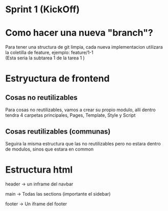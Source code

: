 # Sprint 1 (KickOff)

# Como hacer una nueva "branch"?

Para tener una structura de git limpia, cada nueva implementacion utilizara la coletilla de feature, ejemplo: feature/1-1  
(Esta seria la subtarea 1 de la tarea 1 )

# Estryuctura de frontend

## Cosas no reutilizables

Para cosas no reutilizables, vamos a crear su propio modulo, allí dentro tendra 4 carpetas principales, Pages, Template, Style y Script

## Cosas reutilizables (communas)

Seguira la misma estructura que las no reutilizables pero no estara dentro de modulos, sinos que estara en common

# Estructura html
header -> un inframe del navbar

main -> Todas las sections (importante el sidebar)

footer -> Un iframe del footer